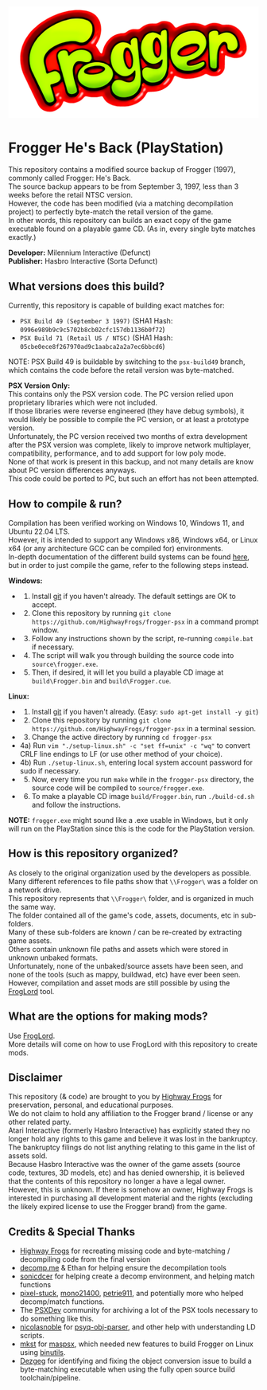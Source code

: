 ![Frogger Logo](/logo.png)
# Frogger He's Back (PlayStation)
This repository contains a modified source backup of Frogger (1997), commonly called Frogger: He's Back.  
The source backup appears to be from September 3, 1997, less than 3 weeks before the retail NTSC version.  
However, the code has been modified (via a matching decompilation project) to perfectly byte-match the retail version of the game.  
In other words, this repository can builds an exact copy of the game executable found on a playable game CD. (As in, every single byte matches exactly.)  

**Developer:** Milennium Interactive (Defunct)  
**Publisher:** Hasbro Interactive (Sorta Defunct)   

## What versions does this build?
Currently, this repository is capable of building exact matches for:  
 - `PSX Build 49 (September 3 1997)` (SHA1 Hash: `0996e989b9c9c5702b8cb02cfc157db1136b0f72`)  
 - `PSX Build 71 (Retail US / NTSC)` (SHA1 Hash: `05cbe0ece8f267970ad9c1aabca2a2a7ec6bbcd6`)  
 
NOTE: PSX Build 49 is buildable by switching to the `psx-build49` branch, which contains the code before the retail version was byte-matched.  

**PSX Version Only:**  
This contains only the PSX version code. The PC version relied upon proprietary libraries which were not included.  
If those libraries were reverse engineered (they have debug symbols), it would likely be possible to compile the PC version, or at least a prototype version.  
Unfortunately, the PC version received two months of extra development after the PSX version was complete, likely to improve network multiplayer, compatibility, performance, and to add support for low poly mode.  
None of that work is present in this backup, and not many details are know about PC version differences anyways.  
This code could be ported to PC, but such an effort has not been attempted.  

## How to compile & run?
Compilation has been verified working on Windows 10, Windows 11, and Ubuntu 22.04 LTS.  
However, it is intended to support any Windows x86, Windows x64, or Linux x64 (or any architecture GCC can be compiled for) environments.  
In-depth documentation of the different build systems can be found [here](/sdk/README.MD), but in order to just compile the game, refer to the following steps instead.  

**Windows:**  
 - 1) Install [git](https://git-scm.com/downloads) if you haven't already. The default settings are OK to accept.  
 - 2) Clone this repository by running `git clone https://github.com/HighwayFrogs/frogger-psx` in a command prompt window.  
 - 3) Follow any instructions shown by the script, re-running `compile.bat` if necessary.  
 - 4) The script will walk you through building the source code into `source\frogger.exe`.  
 - 5) Then, if desired, it will let you build a playable CD image at `build\Frogger.bin` and `build\Frogger.cue`.  

**Linux:**  
 - 1) Install [git](https://git-scm.com/downloads) if you haven't already. (Easy: `sudo apt-get install -y git`)  
 - 2) Clone this repository by running `git clone https://github.com/HighwayFrogs/frogger-psx` in a terminal session.  
 - 3) Change the active directory by running `cd frogger-psx`  
 - 4a) Run `vim "./setup-linux.sh" -c "set ff=unix" -c "wq"` to convert CRLF line endings to LF (or use other method of your choice).  
 - 4b) Run `./setup-linux.sh`, entering local system account password for sudo if necessary.  
 - 5) Now, every time you run `make` while in the `frogger-psx` directory, the source code will be compiled to `source/frogger.exe`.  
 - 6) To make a playable CD image `build/Frogger.bin`, run `./build-cd.sh` and follow the instructions.  

**NOTE:** `frogger.exe` might sound like a .exe usable in Windows, but it only will run on the PlayStation since this is the code for the PlayStation version.  

## How is this repository organized?  
As closely to the original organization used by the developers as possible.  
Many different references to file paths show that `\\Frogger\` was a folder on a network drive.  
This repository represents that `\\Frogger\` folder, and is organized in much the same way.  
The folder contained all of the game's code, assets, documents, etc in sub-folders.  
Many of these sub-folders are known / can be re-created by extracting game assets.  
Others contain unknown file paths and assets which were stored in unknown unbaked formats.  
Unfortunately, none of the unbaked/source assets have been seen, and none of the tools (such as mappy, buildwad, etc) have ever been seen.  
However, compilation and asset mods are still possible by using the [FrogLord](https://github.com/Kneesnap/FrogLord/) tool.  

## What are the options for making mods?
Use [FrogLord](https://github.com/Kneesnap/FrogLord/).  
More details will come on how to use FrogLord with this repository to create mods.  

## Disclaimer
This repository (& code) are brought to you by [Highway Frogs](https://highwayfrogs.net/) for preservation, personal, and educational purposes.  
We do not claim to hold any affiliation to the Frogger brand / license or any other related party.  
Atari Interactive (formerly Hasbro Interactive) has explicitly stated they no longer hold any rights to this game and believe it was lost in the bankruptcy. The bankruptcy filings do not list anything relating to this game in the list of assets sold.  
Because Hasbro Interactive was the owner of the game assets (source code, textures, 3D models, etc) and has denied ownership, it is believed that the contents of this repository no longer a have a legal owner.  
However, this is unknown. If there is somehow an owner, Highway Frogs is interested in purchasing all development material and the rights (excluding the likely expired license to use the Frogger brand) from the game.  

## Credits & Special Thanks
 - [Highway Frogs](https://highwayfrogs.net/) for recreating missing code and byte-matching / decompiling code from the final version    
 - [decomp.me](https://decomp.me) & Ethan for helping ensure the decompilation tools  
 - [sonicdcer](https://github.com/sonicdcer) for helping create a decomp environment, and helping match functions  
 - [pixel-stuck](https://github.com/pixel-stuck), [mono21400](https://github.com/Mc-muffin), [petrie911](https://github.com/petrie911), and potentially more who helped decomp/match functions.  
 - The [PSXDev](https://psxdev.net/) community for archiving a lot of the PSX tools necessary to do something like this.  
 - [nicolasnoble](https://github.com/nicolasnoble) for [psyq-obj-parser](https://github.com/grumpycoders/pcsx-redux/tree/main/tools/psyq-obj-parser), and other help with understanding LD scripts.  
 - [mkst](https://github.com/mkst) for [maspsx](https://github.com/mkst/maspsx), which needed new features to build Frogger on Linux using [binutils](https://www.gnu.org/software/binutils/).  
 - [Dezgeg](https://github.com/Dezgeg/) for identifying and fixing the object conversion issue to build a byte-matching executable when using the fully open source build toolchain/pipeline.  